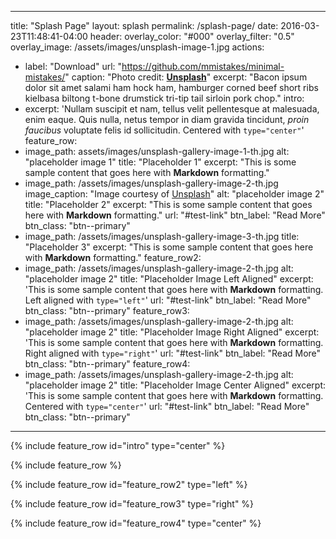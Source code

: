 [//]: # (---)

[//]: # (# Feel free to add content and custom Front Matter to this file.)

[//]: # (# To modify the layout, see https://jekyllrb.com/docs/themes/#overriding-theme-defaults)

[//]: # ()
[//]: # (layout: splash)

[//]: # (---)

---
title: "Splash Page"
layout: splash
permalink: /splash-page/
date: 2016-03-23T11:48:41-04:00
header:
overlay_color: "#000"
overlay_filter: "0.5"
overlay_image: /assets/images/unsplash-image-1.jpg
actions:
- label: "Download"
url: "https://github.com/mmistakes/minimal-mistakes/"
caption: "Photo credit: [**Unsplash**](https://unsplash.com)"
excerpt: "Bacon ipsum dolor sit amet salami ham hock ham, hamburger corned beef short ribs kielbasa biltong t-bone drumstick tri-tip tail sirloin pork chop."
intro:
- excerpt: 'Nullam suscipit et nam, tellus velit pellentesque at malesuada, enim eaque. Quis nulla, netus tempor in diam gravida tincidunt, *proin faucibus* voluptate felis id sollicitudin. Centered with `type="center"`'
  feature_row:
- image_path: assets/images/unsplash-gallery-image-1-th.jpg
  alt: "placeholder image 1"
  title: "Placeholder 1"
  excerpt: "This is some sample content that goes here with **Markdown** formatting."
- image_path: /assets/images/unsplash-gallery-image-2-th.jpg
  image_caption: "Image courtesy of [Unsplash](https://unsplash.com/)"
  alt: "placeholder image 2"
  title: "Placeholder 2"
  excerpt: "This is some sample content that goes here with **Markdown** formatting."
  url: "#test-link"
  btn_label: "Read More"
  btn_class: "btn--primary"
- image_path: /assets/images/unsplash-gallery-image-3-th.jpg
  title: "Placeholder 3"
  excerpt: "This is some sample content that goes here with **Markdown** formatting."
  feature_row2:
- image_path: /assets/images/unsplash-gallery-image-2-th.jpg
  alt: "placeholder image 2"
  title: "Placeholder Image Left Aligned"
  excerpt: 'This is some sample content that goes here with **Markdown** formatting. Left aligned with `type="left"`'
  url: "#test-link"
  btn_label: "Read More"
  btn_class: "btn--primary"
  feature_row3:
- image_path: /assets/images/unsplash-gallery-image-2-th.jpg
  alt: "placeholder image 2"
  title: "Placeholder Image Right Aligned"
  excerpt: 'This is some sample content that goes here with **Markdown** formatting. Right aligned with `type="right"`'
  url: "#test-link"
  btn_label: "Read More"
  btn_class: "btn--primary"
  feature_row4:
- image_path: /assets/images/unsplash-gallery-image-2-th.jpg
  alt: "placeholder image 2"
  title: "Placeholder Image Center Aligned"
  excerpt: 'This is some sample content that goes here with **Markdown** formatting. Centered with `type="center"`'
  url: "#test-link"
  btn_label: "Read More"
  btn_class: "btn--primary"
---

{% include feature_row id="intro" type="center" %}

{% include feature_row %}

{% include feature_row id="feature_row2" type="left" %}

{% include feature_row id="feature_row3" type="right" %}

{% include feature_row id="feature_row4" type="center" %}

